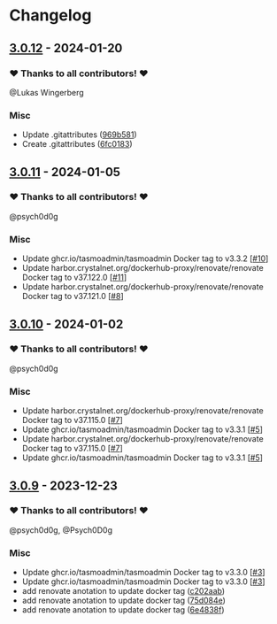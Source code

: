 # Changelog

## [3.0.12](https://github.com/CrystalNET-org/helm-tasmo-admin/releases/tag/3.0.12) - 2024-01-20

### ❤️ Thanks to all contributors! ❤️

@Lukas Wingerberg

### Misc

- Update .gitattributes ([969b581](https://github.com/CrystalNET-org/helm-tasmo-admin/commit/969b5815e5f3bc7f000dffa3ca3a2d84a8d8a077))
- Create .gitattributes ([6fc0183](https://github.com/CrystalNET-org/helm-tasmo-admin/commit/6fc0183eef7036bb2d14d5f007dc1e7d6b7c393a))

## [3.0.11](https://github.com/CrystalNET-org/helm-tasmo-admin/releases/tag/3.0.11) - 2024-01-05

### ❤️ Thanks to all contributors! ❤️

@psych0d0g

### Misc

- Update ghcr.io/tasmoadmin/tasmoadmin Docker tag to v3.3.2 [[#10](https://github.com/CrystalNET-org/helm-tasmo-admin/pull/10)]
- Update harbor.crystalnet.org/dockerhub-proxy/renovate/renovate Docker tag to v37.122.0 [[#11](https://github.com/CrystalNET-org/helm-tasmo-admin/pull/11)]
- Update harbor.crystalnet.org/dockerhub-proxy/renovate/renovate Docker tag to v37.121.0 [[#8](https://github.com/CrystalNET-org/helm-tasmo-admin/pull/8)]

## [3.0.10](https://github.com/CrystalNET-org/helm-tasmo-admin/releases/tag/3.0.10) - 2024-01-02

### ❤️ Thanks to all contributors! ❤️

@psych0d0g

### Misc

- Update harbor.crystalnet.org/dockerhub-proxy/renovate/renovate Docker tag to v37.115.0 [[#7](https://github.com/CrystalNET-org/helm-tasmo-admin/pull/7)]
- Update ghcr.io/tasmoadmin/tasmoadmin Docker tag to v3.3.1 [[#5](https://github.com/CrystalNET-org/helm-tasmo-admin/pull/5)]
- Update harbor.crystalnet.org/dockerhub-proxy/renovate/renovate Docker tag to v37.115.0 [[#7](https://github.com/CrystalNET-org/helm-tasmo-admin/pull/7)]
- Update ghcr.io/tasmoadmin/tasmoadmin Docker tag to v3.3.1 [[#5](https://github.com/CrystalNET-org/helm-tasmo-admin/pull/5)]

## [3.0.9](https://github.com/CrystalNET-org/helm-tasmo-admin/releases/tag/3.0.9) - 2023-12-23

### ❤️ Thanks to all contributors! ❤️

@psych0d0g, @Psych0D0g

### Misc

- Update ghcr.io/tasmoadmin/tasmoadmin Docker tag to v3.3.0 [[#3](https://github.com/CrystalNET-org/helm-tasmo-admin/pull/3)]
- Update ghcr.io/tasmoadmin/tasmoadmin Docker tag to v3.3.0 [[#3](https://github.com/CrystalNET-org/helm-tasmo-admin/pull/3)]
- add renovate anotation to update docker tag ([c202aab](https://github.com/CrystalNET-org/helm-tasmo-admin/commit/c202aaba8450b56b5ee3e467f64bce0ae8841529))
- add renovate anotation to update docker tag ([75d084e](https://github.com/CrystalNET-org/helm-tasmo-admin/commit/75d084e9c502d1d37020d65ea56518697f167ceb))
- add renovate anotation to update docker tag ([6e4838f](https://github.com/CrystalNET-org/helm-tasmo-admin/commit/6e4838feffce908d74ab019407d0c769e4238870))
